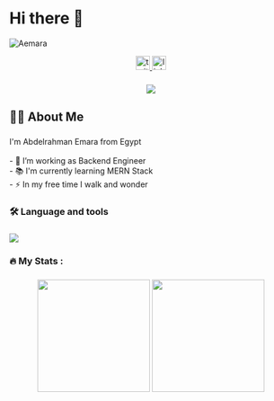 # Hi there 👋
![Aemara](https://github.com/user-attachments/assets/a8ef1964-e407-4310-a7cc-e9bc73588a19)

<!--
**AAEmara/AAEmara** is a ✨ _special_ ✨ repository because its `README.md` (this file) appears on your GitHub profile.

Here are some ideas to get you started:

- 🔭 I’m currently working on ...
- 🌱 I’m currently learning ...
- 👯 I’m looking to collaborate on ...
- 🤔 I’m looking for help with ...
- 💬 Ask me about ...
- 📫 How to reach me: ...
- 😄 Pronouns: ...
- ⚡ Fun fact: ...
-->

<div align="center">
  <a href="https://x.com/AplusEmara">
    <img
      src="https://img.shields.io/static/v1?message=Twitter&logo=twitter&label=&color=1DA1F2&logoColor=white&labelColor=&style=for-the-badge"
      height="25"
      alt="twitter logo"
    />
  </a>
  <a href="https://www.linkedin.com/in/abdelrahman-emara/">
    <img
      src="https://img.shields.io/static/v1?message=LinkedIn&logo=linkedin&label=&color=0077B5&logoColor=white&labelColor=&style=for-the-badge"
      height="25"
      alt="linkedin logo"
    />
  </a>
</div>

###

<div align="center">
  <img src="https://visitor-badge.laobi.icu/badge?page_id=AAEmara.AAEmara&"  />
</div>

###

<h2 align="left">👩‍💻  About Me</h2>

###

<p align="left">I'm Abdelrahman Emara from Egypt<br><br>- 🔭 I’m working as Backend Engineer<br>- 📚 I'm currently learning MERN Stack<br>- ⚡ In my free time I walk and wonder</p>

###

<h3 align="left">🛠 Language and tools</h3>

###

<div align="left">
  <a href="https://skillicons.dev">
    <img src="https://skillicons.dev/icons?i=c,py,js,ts,html,css,mysql,redis,mongodb,nodejs,flask,express,react,vuejs,git,docker,vim" />
  </a>
</div>

###

<h3 align="left">🔥   My Stats :</h3>

###
<div align="center">
  <img height=200 align="center" src="https://github-readme-stats.vercel.app/api/top-langs/?username=AAEmara&layout=compact" />
  <img height=200 align="center" src="https://github-readme-stats.vercel.app/api?username=AAEmara&hide=stars">
</div>

###
